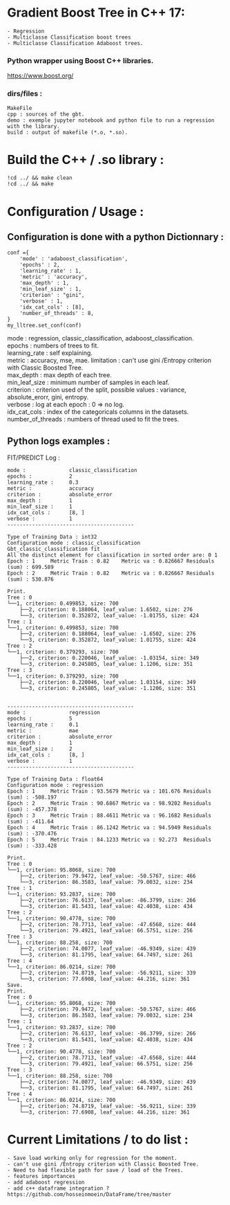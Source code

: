 # Gradient Boost Tree in C++ 17:
	- Regression
	- Multiclasse Classification boost trees
	- Multiclasse Classification Adaboost trees.


### Python wrapper using Boost C++ libraries.
https://www.boost.org/

### dirs/files :
	MakeFile 
	cpp : sources of the gbt.
	demo : exemple jupyter notebook and python file to run a regression with the library.
	build : output of makefile (*.o, *.so).



# Build the C++ / .so library :
	!cd ../ && make clean
	!cd ../ && make

# Configuration / Usage :
## Configuration is done with a python Dictionnary :
```
conf ={
	'mode' : 'adaboost_classification',
	'epochs' : 2,
	'learning_rate' : 1,
	'metric' : 'accuracy',
	'max_depth' : 1,
	'min_leaf_size' : 1,
	'criterion' : "gini",  
	'verbose' : 1,
	'idx_cat_cols' : [8],
	'number_of_threads' : 8,
}
my_lltree.set_conf(conf)
```

mode : regression, classic_classification, adaboost_classification. <br/>
epochs : numbers of trees to fit. <br/>
learning_rate : self explaining. <br/>
metric : accuracy, mse, mae. limitation : can't use gini /Entropy criterion with Classic Boosted Tree. <br/>
max_depth : max depth of each tree.<br/>
min_leaf_size : minimum number of samples in each leaf. <br/>
criterion : criterion used of the split, possible values : variance, absolute_erorr, gini, entropy. <br/>
verbose : log at each epoch : 0 => no log. <br/>
idx_cat_cols : index of the categoricals columns in the datasets. <br/>
number_of_threads : numbers of thread used to fit the trees. <br/>



## Python logs examples :
FIT/PREDICT Log :
```-----------------------------------------
mode :              classic_classification
epochs :            2
learning_rate :     0.3
metric :            accuracy
criterion :         absolute_error
max_depth :         1
min_leaf_size :     1
idx_cat_cols :      [8, ]
verbose :           1
-----------------------------------------

Type of Training Data : int32
Configuration mode : classic_classification
Gbt_classic_classification fit
All the distinct element for classification in sorted order are: 0 1 
Epoch : 1     Metric Train : 0.82    Metric va : 0.826667 Residuals (sum) : 699.589
Epoch : 2     Metric Train : 0.82    Metric va : 0.826667 Residuals (sum) : 530.876

Print.
Tree : 0
└──1, criterion: 0.499853, size: 700
    ├──2, criterion: 0.188064, leaf_value: 1.6502, size: 276
    └──3, criterion: 0.352872, leaf_value: -1.01755, size: 424
Tree : 1
└──1, criterion: 0.499853, size: 700
    ├──2, criterion: 0.188064, leaf_value: -1.6502, size: 276
    └──3, criterion: 0.352872, leaf_value: 1.01755, size: 424
Tree : 2
└──1, criterion: 0.379293, size: 700
    ├──2, criterion: 0.220046, leaf_value: -1.03154, size: 349
    └──3, criterion: 0.245805, leaf_value: 1.1206, size: 351
Tree : 3
└──1, criterion: 0.379293, size: 700
    ├──2, criterion: 0.220046, leaf_value: 1.03154, size: 349
    └──3, criterion: 0.245805, leaf_value: -1.1206, size: 351
    
```
```
-----------------------------------------
mode :              regression
epochs :            5
learning_rate :     0.1
metric :            mae
criterion :         absolute_error
max_depth :         1
min_leaf_size :     2
idx_cat_cols :      [8, ]
verbose :           1
-----------------------------------------

Type of Training Data : float64
Configuration mode : regression
Epoch : 1     Metric Train : 93.5679 Metric va : 101.676 Residuals (sum) : -508.197
Epoch : 2     Metric Train : 90.6867 Metric va : 98.9202 Residuals (sum) : -457.378
Epoch : 3     Metric Train : 88.4611 Metric va : 96.1682 Residuals (sum) : -411.64
Epoch : 4     Metric Train : 86.1242 Metric va : 94.5949 Residuals (sum) : -370.476
Epoch : 5     Metric Train : 84.1233 Metric va : 92.273  Residuals (sum) : -333.428

Print.
Tree : 0
└──1, criterion: 95.8068, size: 700
    ├──2, criterion: 79.9472, leaf_value: -50.5767, size: 466
    └──3, criterion: 86.3583, leaf_value: 79.0032, size: 234
Tree : 1
└──1, criterion: 93.2837, size: 700
    ├──2, criterion: 76.6137, leaf_value: -86.3799, size: 266
    └──3, criterion: 81.5431, leaf_value: 42.4038, size: 434
Tree : 2
└──1, criterion: 90.4778, size: 700
    ├──2, criterion: 78.7713, leaf_value: -47.6568, size: 444
    └──3, criterion: 79.4921, leaf_value: 66.5751, size: 256
Tree : 3
└──1, criterion: 88.258, size: 700
    ├──2, criterion: 74.0077, leaf_value: -46.9349, size: 439
    └──3, criterion: 81.1795, leaf_value: 64.7497, size: 261
Tree : 4
└──1, criterion: 86.0214, size: 700
    ├──2, criterion: 74.8719, leaf_value: -56.9211, size: 339
    └──3, criterion: 77.6908, leaf_value: 44.216, size: 361
Save.
Print.
Tree : 0
└──1, criterion: 95.8068, size: 700
    ├──2, criterion: 79.9472, leaf_value: -50.5767, size: 466
    └──3, criterion: 86.3583, leaf_value: 79.0032, size: 234
Tree : 1
└──1, criterion: 93.2837, size: 700
    ├──2, criterion: 76.6137, leaf_value: -86.3799, size: 266
    └──3, criterion: 81.5431, leaf_value: 42.4038, size: 434
Tree : 2
└──1, criterion: 90.4778, size: 700
    ├──2, criterion: 78.7713, leaf_value: -47.6568, size: 444
    └──3, criterion: 79.4921, leaf_value: 66.5751, size: 256
Tree : 3
└──1, criterion: 88.258, size: 700
    ├──2, criterion: 74.0077, leaf_value: -46.9349, size: 439
    └──3, criterion: 81.1795, leaf_value: 64.7497, size: 261
Tree : 4
└──1, criterion: 86.0214, size: 700
    ├──2, criterion: 74.8719, leaf_value: -56.9211, size: 339
    └──3, criterion: 77.6908, leaf_value: 44.216, size: 361
```

# Current Limitations / to do list :
	- Save load working only for regression for the moment.
	- can't use gini /Entropy criterion with Classic Boosted Tree.
	- Need to had flexible path for save / load of the Trees.
	- features importances
	- add adaboost regression
	- add c++ dataframe integration ?
	https://github.com/hosseinmoein/DataFrame/tree/master
